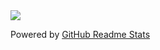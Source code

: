 



<!--[![ace18zz's GitHub stats](https://github-readme-stats.vercel.app/api?username=ace18zz&show_icons=true&count_private=true)](https://github.com/anuraghazra/github-readme-stats) -->


<a href="https://github.com/ace18zz">
  <img align="center" src="https://github-readme-stats.vercel.app/api/top-langs/?username=ace18zz&layout=compact" />
</a>



Powered by [GitHub Readme Stats](https://github.com/anuraghazra/github-readme-stats)
